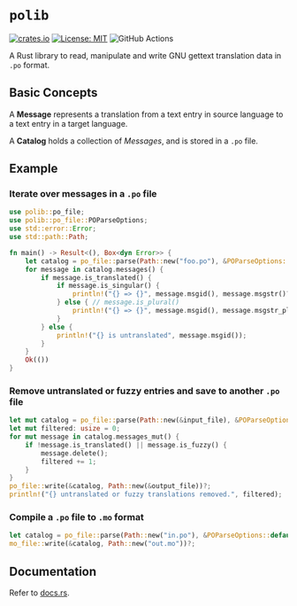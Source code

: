 # `polib`

[![crates.io](https://img.shields.io/crates/v/polib.svg)](https://crates.io/crates/polib)
[![License: MIT](https://img.shields.io/badge/License-MIT-yellow.svg)](https://opensource.org/licenses/MIT)
![GitHub Actions](https://github.com/BrettDong/polib/actions/workflows/test.yaml/badge.svg)

A Rust library to read, manipulate and write GNU gettext translation data in `.po` format.

## Basic Concepts

A **Message** represents a translation from a text entry in source language to a text entry in a target language. 

A **Catalog** holds a collection of _Messages_, and is stored in a `.po` file. 

## Example

### Iterate over messages in a `.po` file

```rust
use polib::po_file;
use polib::po_file::POParseOptions;
use std::error::Error;
use std::path::Path;

fn main() -> Result<(), Box<dyn Error>> {
    let catalog = po_file::parse(Path::new("foo.po"), &POParseOptions::default())?;
    for message in catalog.messages() {
        if message.is_translated() {
            if message.is_singular() {
                println!("{} => {}", message.msgid(), message.msgstr()?);
            } else { // message.is_plural()
                println!("{} => {}", message.msgid(), message.msgstr_plural()?.join(", "));
            }
        } else {
            println!("{} is untranslated", message.msgid());
        }
    }
    Ok(())
}
```

### Remove untranslated or fuzzy entries and save to another `.po` file

```rust
let mut catalog = po_file::parse(Path::new(&input_file), &POParseOptions::default())?;
let mut filtered: usize = 0;
for mut message in catalog.messages_mut() {
    if !message.is_translated() || message.is_fuzzy() {
        message.delete();
        filtered += 1;
    }
}
po_file::write(&catalog, Path::new(&output_file))?;
println!("{} untranslated or fuzzy translations removed.", filtered);
```

### Compile a `.po` file to `.mo` format

```rust
let catalog = po_file::parse(Path::new("in.po"), &POParseOptions::default())?;
mo_file::write(&catalog, Path::new("out.mo"))?;
```

## Documentation

Refer to [docs.rs](https://docs.rs/polib).
